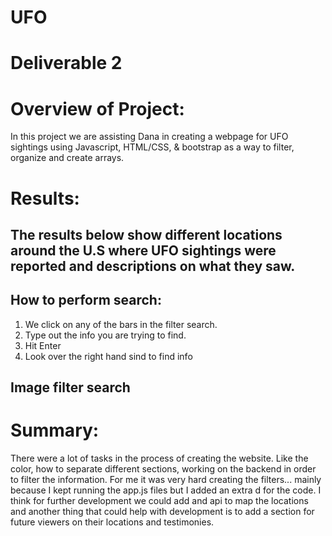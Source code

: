 # UFO

# Deliverable 2
# Overview of Project:
In this project we are assisting Dana in creating a webpage for UFO sightings using Javascript, HTML/CSS, & bootstrap as a way to filter, organize and create arrays. 

# Results:
## The results below show different locations around the U.S where UFO sightings were reported and descriptions on what they saw. 

## How to perform search:
1. We click on any of the bars in the filter search.
2. Type out the info you are trying to find.
3. Hit Enter
4. Look over the right hand sind to find info

## Image filter search


# Summary:
There were a lot of tasks in the process of creating the website. Like the color, how to separate different sections, working on the backend in order to filter the information. For me it was very hard creating the filters... mainly because I kept running the app.js files but I added an extra d for the code. I think for further development we could add and api to map the locations and another thing that could help with development is to add a section for future viewers on their locations and testimonies.

